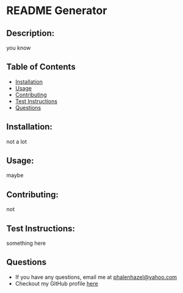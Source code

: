 # README Generator

  ## Description: 
  you know

  ## Table of Contents
  - [Installation](#Installation)
  - [Usage](#Usage)
  - [Contributing](#Contributing)
  - [Test Instructions](#Test)
  - [Questions](#Questions)

  ## Installation: 
  not a lot

  ## Usage: 
  maybe

  ## Contributing: 
  not

  ## Test Instructions: 
  something here

  ## Questions
  - If you have any questions, email me at phalenhazel@yahoo.com
  - Checkout my GitHub profile [here](https://github.com/Phalenh)

